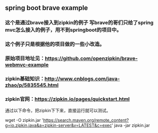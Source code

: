 ## spring boot  brave example

### 这个是通过brave接入到zipkin的例子  写brave的哥们只给了spring mvc怎么接入的例子，用不到springboot的项目中。
### 这个例子只是根据他的项目做的一些小改造。

### 原始项目地址见：https://github.com/openzipkin/brave-webmvc-example

### zipkin基础知识：http://www.cnblogs.com/java-zhao/p/5835545.html

### zipkin官网：https://zipkin.io/pages/quickstart.html

通过以下命令，把zipkin下下来，直接运行就可以测试。

wget -O zipkin.jar 'https://search.maven.org/remote_content?g=io.zipkin.java&a=zipkin-server&v=LATEST&c=exec'
java -jar zipkin.jar
